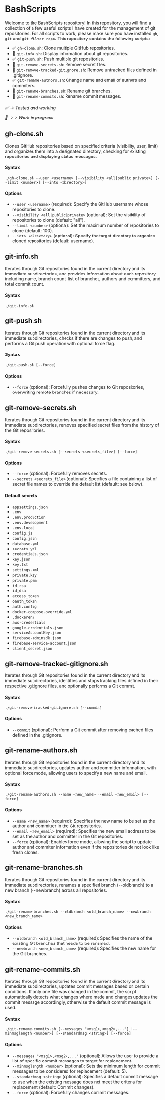 # BashScripts
Welcome to the BashScripts repository! In this repository, you will find a collection of a few useful scripts I have created for the management of git repositories. For all scripts to work, please make sure you have installed `gh`, `git` and `git filter-repo`. This repository contains the following scripts:
* ✅ `gh-clone.sh`: Clone multiple GitHub repositories.
* 🚧 `git-info.sh`: Display information about git repositories.
* ✅ `git-push.sh`: Push multiple git repositories.
* 🚧 `git-remove-secrets.sh`: Remove secret files.
* 🚧 `git-remove-tracked-gitignore.sh`: Remove untracked files defined in .gitignore.
* ✅ `git-rename-authors.sh`: Change name and email of authors and commiters.
* 🚧 `git-rename-branches.sh`: Rename git branches.
* 🚧 `git-rename-commits.sh`: Rename commit messages.

<h6>
✅ → Tested and working
  
🚧 →-> Work in progress
</h6>

## gh-clone.sh
Clones GitHub repositories based on specified criteria (visibility, user, limit) and organizes them into a designated directory, checking for existing repositories and displaying status messages.
#### Syntax
```
./gh-clone.sh --user <username> [--visibility <all|public|private>] [--limit <number>] [--into <directory>]
```
#### Options
* `--user <username>` (required): Specify the GitHub username whose repositories to clone.
* `--visibility <all|public|private>` (optional): Set the visibility of repositories to clone (default: "all").
* `--limit <number>` (optional): Set the maximum number of repositories to clone (default: 100).
* `--into <directory>` (optional): Specify the target directory to organize cloned repositories (default: username).
## git-info.sh
Iterates through Git repositories found in the current directory and its immediate subdirectories, and provides information about each repository including name, branch count, list of branches, authors and committers, and total commit count.
#### Syntax
```
./git-info.sh
```
## git-push.sh
Iterates through Git repositories found in the current directory and its immediate subdirectories, checks if there are changes to push, and performs a Git push operation with optional force flag.
#### Syntax
```
./git-push.sh [--force]
```
#### Options
* `--force` (optional): Forcefully pushes changes to Git repositories, overwriting remote branches if necessary.
## git-remove-secrets.sh
Iterates through Git repositories found in the current directory and its immediate subdirectories, removes specified secret files from the history of the Git repositories.
#### Syntax
```
./git-remove-secrets.sh [--secrets <secrets_file>] [--force]
```
#### Options
* `--force` (optional): Forcefully removes secrets.
* `--secrets <secrets_file>` (optional): Specifies a file containing a list of secret file names to override the default list (default: see below).
#### Default secrets
* `appsettings.json`
* `.env`
* `.env.production`
* `.env.development`
* `.env.local`
* `config.js`
* `config.json`
* `database.yml`
* `secrets.yml`
* `credentials.json`
* `key.json`
* `key.txt`
* `settings.xml`
* `private.key`
* `private.pem`
* `id_rsa`
* `id_dsa`
* `access_token`
* `oauth_token`
* `auth.config`
* `docker-compose.override.yml`
* `.dockerenv`
* `aws-credentials`
* `google-credentials.json`
* `serviceAccountKey.json`
* `firebase-adminsdk.json`
* `firebase-service-account.json`
* `client_secret.json`
## git-remove-tracked-gitignore.sh
Iterates through Git repositories found in the current directory and its immediate subdirectories, identifies and stops tracking files defined in their respective .gitignore files, and optionally performs a Git commit.
#### Syntax
```
./git-remove-tracked-gitignore.sh [--commit]
```
#### Options
* `--commit` (optional): Perform a Git commit after removing cached files defined in the .gitignore.
## git-rename-authors.sh
Iterates through Git repositories found in the current directory and its immediate subdirectories, updates author and committer information, with optional force mode, allowing users to specify a new name and email.
#### Syntax
```
./git-rename-authors.sh --name <new_name> --email <new_email> [--force]
```
#### Options
* `--name <new_name>` (required): Specifies the new name to be set as the author and committer in the Git repositories.
* `--email <new_email>` (required): Specifies the new email address to be set as the author and committer in the Git repositories.
* `--force` (optional): Enables force mode, allowing the script to update author and commiter information even if the repositories do not look like fresh clones.
## git-rename-branches.sh
Iterates through Git repositories found in the current directory and its immediate subdirectories, renames a specified branch (--oldbranch) to a new branch (--newbranch) across all repositories.
#### Syntax
```
./git-rename-branches.sh --oldbranch <old_branch_name> --newbranch <new_branch_name>
```
#### Options
* `--oldbranch <old_branch_name>` (required): Specifies the name of the existing Git branches that needs to be renamed.
* `--newbranch <new_branch_name>` (required): Specifies the new name for the Git branches.
## git-rename-commits.sh
Iterates through Git repositories found in the current directory and its immediate subdirectories, updates commit messages based on certain conditions. If only one file was changed in the commit, the script automatically detects what changes where made and changes updates the commit message accordingly, otherwise the default commit message is used.
#### Syntax
```
./git-rename-commits.sh [--messages "<msg1>,<msg2>,..."] [--minmsglength <number>] [--standardmsg <string>] [--force]
```
#### Options
* `--messages "<msg1>,<msg2>,..."` (optional): Allows the user to provide a list of specific commit messages to target for replacement.
* `--minmsglength <number>` (optional): Sets the minimum length for commit messages to be considered for replacement (default: 5).
* `--standardmsg <string>` (optional): Specifies a default commit message to use when the existing message does not meet the criteria for replacement (default: Commit changes).
* `--force` (optional): Forcefully changes commit messages.

